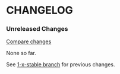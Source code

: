 # CHANGELOG

### Unreleased Changes

[Compare changes](https://github.com/codevise/cert_watch/compare/1-x-stable...master)

None so far.

See
[1-x-stable branch](https://github.com/codevise/cert_watch/blob/1-x-stable/CHANGELOG.md)
for previous changes.

